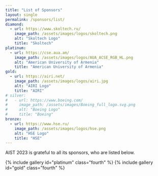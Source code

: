 ```yaml
---
title: "List of Sponsors"
layout: single
permalink: /sponsors/list/
diamond:
  - url: https://www.skoltech.ru/
    image_path: /assets/images/logos/skoltech.png
    alt: "Skoltech Logo"
    title: "Skoltech"
platinum:
  - url: https://cse.aua.am/
    image_path: /assets/images/logos/AUA_ACSE_RGB_HL.png
    alt: "American University of Armenia"
    title: "American University of Armenia"
gold:
  - url: https://airi.net/
    image_path: /assets/images/logos/airi.jpg
    alt: "AIRI Logo"
    title: "AIRI"
# silver:
#   - url: https://www.boeing.com/
#     image_path: /assets/images/Boeing_full_logo.svg.png
#     alt: "Boeing Logo"
#     title: "Boeing"
bronze:
  - url: https://www.hse.ru/
    image_path: /assets/images/logos/hse.png
    alt: "HSE Logo"
    title: "HSE"
---
```


AIST 2023 is grateful to all its sponsors, who are listed below.


{% include gallery id="platinum" class="fourth" %}
{% include gallery id="gold" class="fourth" %}

<!-- 
{% include gallery id="gold" class="fourth" %}
{% include gallery id="diamond" class="fourth" %}
{% include gallery id="silver" class="fourth" %} 
{% include gallery id="bronze" class="fourth" %}
-->
